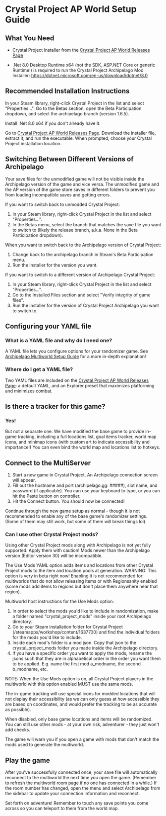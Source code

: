 # Crystal Project AP World Setup Guide

## What You Need

- Crystal Project Installer from the
  [Crystal Project AP World Releases Page](https://github.com/Emerassi/CrystalProjectAPWorld/releases)

- .Net 8.0 Desktop Runtime x64 (not the SDK, ASP.NET Core or generic Runtime!) is required to run the Crystal Project Archipelago Mod Installer: 
https://dotnet.microsoft.com/en-us/download/dotnet/8.0

## Recommended Installation Instructions

In your Steam library, right-click Crystal Project in the list and select "Properties...". Go to the Betas section, open the Beta Participation dropdown, and select the archipelago branch (version 1.6.5). 

Install .Net 8.0 x64 if you don't already have it.

Go to [Crystal Project AP World Releases Page](https://github.com/Emerassi/CrystalProjectAPWorld/releases).
Download the installer file, extract it, and run the executable. When prompted, choose your Crystal Project installation location.

## Switching Between Different Versions of Archipelago

Your save files for the unmodified game will not be visible inside the Archipelago version of the game and vice versa.
 The unmodified game and the AP version of the game store saves in different folders to prevent you from loading incompatible saves and getting errors.

If you want to switch back to unmodded Crystal Project:
 1. In your Steam library, right-click Crystal Project in the list and select "Properties...".
 1. In the Betas menu, select the branch that matches the save file you want to switch to (likely the release branch, a.k.a. None in the Beta Participation dropdown).

When you want to switch back to the Archipelago version of Crystal Project:
 1. Change back to the archipelago branch in Steam's Beta Participation menu.
 1. Run the installer for the version you want.

If you want to switch to a different version of Archipelago Crystal Project:
 1. In your Steam library, right-click Crystal Project in the list and select "Properties...".
 1. Go to the Installed Files section and select "Verify integrity of game files".
 1. Run the installer for the version of Crystal Project Archipelago you want to switch to.

## Configuring your YAML file

### What is a YAML file and why do I need one?

A YAML file lets you configure options for your randomizer game.
See [Archipelago Multiworld Setup Guide](https://archipelago.gg/tutorial/Archipelago/setup/en#generating-a-game) for a more in-depth explanation!

### Where do I get a YAML file?

Two YAML files are included on the [Crystal Project AP World Releases Page](https://github.com/Emerassi/CrystalProjectAPWorld/releases): a default YAML, and an Explorer preset that maximizes platforming and minimizes combat.

## Is there a tracker for this game?

### Yes!

But not a separate one. We have modified the base game to provide in-game tracking, including a full locations list, goal items tracker, world map icons, and minimap icons (with custom art to indicate accessibility and importance!) You can even bind the world map and locations list to hotkeys.

## Connect to the MultiServer

1. Start a new game in Crystal Project. An Archipelago connection screen will appear.
1. Fill out the hostname and port (archipelago.gg: #####), slot name, and password (if applicable). You can use your keyboard to type, or you can hit the Paste button on controller.
1. Hit the Connect button. You should now be connected!

Continue through the new game setup as normal - though it is not recommended to enable any of the base game's randomizer settings. (Some of them may still work, but some of them will break things lol).

### Can I use other Crystal Project mods?
Using other Crystal Project mods along with Archipelago is not yet fully supported. Apply them with caution! Mods newer than the Archipelago version (Editor version 30) will be incompatible.

The Use Mods YAML option adds items and locations from other Crystal Project mods to the item and location pools at generation.
WARNING: This option is very in beta right now! Enabling it is not recommended for: multiworlds that do not allow releasing items or with Regionsanity enabled (some mods add items to regions but don't place them anywhere near that region).

Multiworld host instructions for the Use Mods option:
1. In order to select the mods you'd like to include in randomization, make a folder named "crystal_project_mods" inside your root Archipelago directory.
1. Go to your Steam installation folder for Crystal Project (<YourSteamInstallFolder>/steamapps/workshop/content/1637730) and find the individual folders for the mods you'd like to include.
1. Inside each mod's folder is a mod json. Copy that json to the crystal_project_mods folder you made inside the Archipelago directory.
1. If you have a specific order you want to apply the mods, rename the jsons such that they are in alphabetical order in the order you want them to be applied. E.g. name the first mod a_modname, the second b_modname, etc.

NOTE: When the Use Mods option is on, all Crystal Project players in the multiworld with this option enabled MUST use the same mods.

The in-game tracking will use special icons for modded locations that will not display their accessibility (as we can only guess at how accessible they are based on coordinates, and would prefer the tracking to be as accurate as possible).

When disabled, only base game locations and items will be randomized. You can still use other mods - at your own risk, adventurer - they just won't add checks.

The game will warn you if you open a game with mods that don't match the mods used to generate the multiworld.

## Play the game

After you've successfully connected once, your save file will automatically reconnect to the multiworld the next time you open the game.
(Remember to refresh the multiworld room page if no one has connected in a while.) If the room number has changed, open the menu and select Archipelago from the sidebar to update your connection information and reconnect.

Set forth on adventure! Remember to touch any save points you come across so you can teleport to them from the world map.
